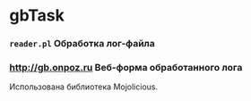 # gbTask
### `reader.pl` Обработка лог-файла

### <http://gb.onpoz.ru> Веб-форма обработанного лога
Использована библиотека Mojolicious.
